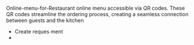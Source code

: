# 
Online-menu-for-Restaurant
online menu accessible via QR codes. These QR codes streamline the ordering process, creating a seamless connection between guests and the kitchen

+ Create reques ment
+